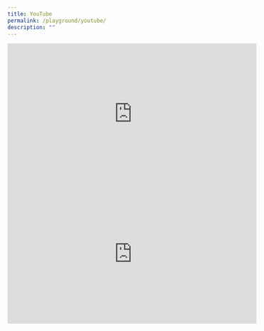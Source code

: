 ```yaml
---
title: YouTube
permalink: /playground/youtube/
description: ""
---
```

<iframe width="560" height="315" src="https://www.youtube.com/embed/mU5k-yTHqz4" title="YouTube video player" frameborder="0" allow="accelerometer; autoplay; clipboard-write; encrypted-media; gyroscope; picture-in-picture" allowfullscreen></iframe>


<iframe width="560" height="315" src="https://www.youtube.com/embed/NAPmBpn-_0E" title="YouTube video player" frameborder="0" allow="accelerometer; autoplay; clipboard-write; encrypted-media; gyroscope; picture-in-picture" allowfullscreen></iframe>